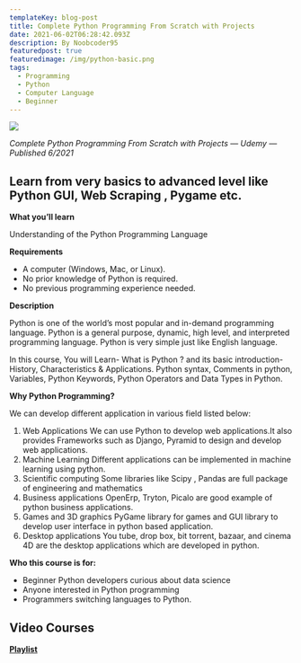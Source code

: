 ```yaml
---
templateKey: blog-post
title: Complete Python Programming From Scratch with Projects
date: 2021-06-02T06:28:42.093Z
description: By Noobcoder95
featuredpost: true
featuredimage: /img/python-basic.png
tags:
  - Programming
  - Python
  - Computer Language
  - Beginner
---
```

![](/img/python-basic.png)

*Complete Python Programming From Scratch with Projects — Udemy — Published 6/2021*

## Learn from very basics to advanced level like Python GUI, Web Scraping , Pygame etc.

**What you’ll learn**

Understanding of the Python Programming Language

**Requirements**

- A computer (Windows, Mac, or Linux).
- No prior knowledge of Python is required.
- No previous programming experience needed.

**Description**

Python is one of the world’s most popular and in-demand programming language. Python is a general purpose, dynamic, high level, and interpreted programming language. Python is very simple just like English language.

In this course, You will Learn- What is Python ? and its basic introduction- History, Characteristics & Applications. Python syntax, Comments in python, Variables, Python Keywords, Python Operators and Data Types in Python.

**Why Python Programming?**

We can develop different application in various field listed below:

1. Web Applications
   We can use Python to develop web applications.It also provides Frameworks such as Django, Pyramid to design and develop web applications.
2. Machine Learning
   Different applications can be implemented in machine learning using python.
3. Scientific computing
   Some libraries like Scipy , Pandas are full package of engineering and mathematics
4. Business applications
   OpenErp, Tryton, Picalo are good example of python business applications.
5. Games and 3D graphics
   PyGame library for games and GUI library to develop user interface in python based application.
6. Desktop applications
   You tube, drop box, bit torrent, bazaar, and cinema 4D are the desktop applications which are developed in python.

**Who this course is for:**

- Beginner Python developers curious about data science
- Anyone interested in Python programming
- Programmers switching languages to Python.

## **Video Courses**

**[Playlist](https://www.fembed.com/p/8ywx5a8745ldgme)**
